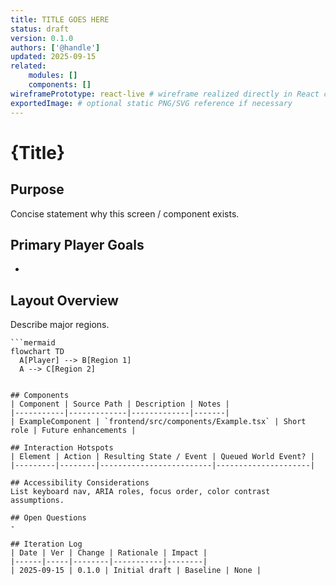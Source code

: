 ```yaml
---
title: TITLE GOES HERE
status: draft
version: 0.1.0
authors: ['@handle']
updated: 2025-09-15
related:
    modules: []
    components: []
wireframePrototype: react-live # wireframe realized directly in React components
exportedImage: # optional static PNG/SVG reference if necessary
---
```


# {Title}

## Purpose

Concise statement why this screen / component exists.

## Primary Player Goals

-

## Layout Overview

Describe major regions.

````
```mermaid
flowchart TD
  A[Player] --> B[Region 1]
  A --> C[Region 2]
````

```

## Components
| Component | Source Path | Description | Notes |
|-----------|-------------|-------------|-------|
| ExampleComponent | `frontend/src/components/Example.tsx` | Short role | Future enhancements |

## Interaction Hotspots
| Element | Action | Resulting State / Event | Queued World Event? |
|---------|--------|-------------------------|---------------------|

## Accessibility Considerations
List keyboard nav, ARIA roles, focus order, color contrast assumptions.

## Open Questions
-

## Iteration Log
| Date | Ver | Change | Rationale | Impact |
|------|-----|--------|-----------|--------|
| 2025-09-15 | 0.1.0 | Initial draft | Baseline | None |
```
